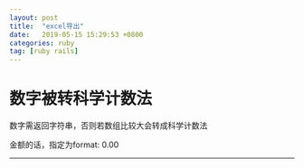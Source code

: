 ```yaml
---
layout: post
title:  "excel导出"
date:   2019-05-15 15:29:53 +0800
categories: ruby
tag: [ruby rails]
---
```


# 数字被转科学计数法
数字需返回字符串，否则若数组比较大会转成科学计数法

金额的话，指定为format: 0.00

-------
